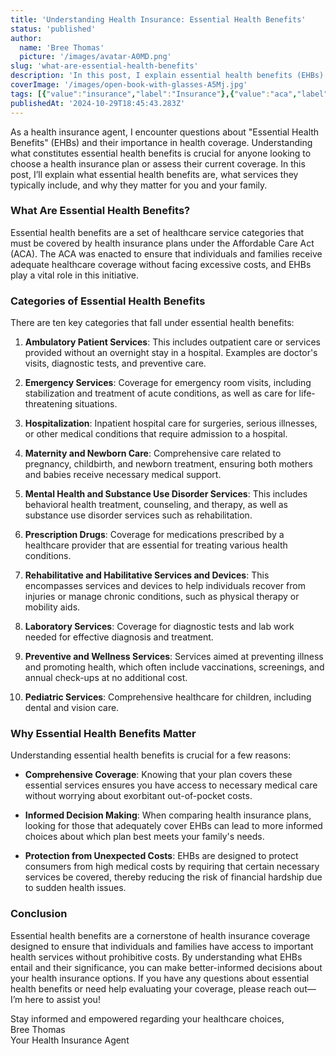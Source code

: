 ```yaml
---
title: 'Understanding Health Insurance: Essential Health Benefits'
status: 'published'
author:
  name: 'Bree Thomas'
  picture: '/images/avatar-A0MD.png'
slug: 'what-are-essential-health-benefits'
description: 'In this post, I explain essential health benefits (EHBs) as a set of healthcare services required to be covered by health insurance plans under the Affordable Care Act, detailing their importance for ensuring comprehensive, accessible, and affordable healthcare for individuals and families.'
coverImage: '/images/open-book-with-glasses-A5Mj.jpg'
tags: [{"value":"insurance","label":"Insurance"},{"value":"aca","label":"ACA"},{"value":"definitions","label":"Definitions"},{"value":"terminology","label":"Terminology"}]
publishedAt: '2024-10-29T18:45:43.283Z'
---
```


As a health insurance agent, I encounter questions about "Essential Health Benefits" (EHBs) and their importance in health coverage. Understanding what constitutes essential health benefits is crucial for anyone looking to choose a health insurance plan or assess their current coverage. In this post, I’ll explain what essential health benefits are, what services they typically include, and why they matter for you and your family.

### What Are Essential Health Benefits?

Essential health benefits are a set of healthcare service categories that must be covered by health insurance plans under the Affordable Care Act (ACA). The ACA was enacted to ensure that individuals and families receive adequate healthcare coverage without facing excessive costs, and EHBs play a vital role in this initiative.

### Categories of Essential Health Benefits

There are ten key categories that fall under essential health benefits:

 1. **Ambulatory Patient Services**: This includes outpatient care or services provided without an overnight stay in a hospital. Examples are doctor's visits, diagnostic tests, and preventive care.

 2. **Emergency Services**: Coverage for emergency room visits, including stabilization and treatment of acute conditions, as well as care for life-threatening situations.

 3. **Hospitalization**: Inpatient hospital care for surgeries, serious illnesses, or other medical conditions that require admission to a hospital.

 4. **Maternity and Newborn Care**: Comprehensive care related to pregnancy, childbirth, and newborn treatment, ensuring both mothers and babies receive necessary medical support.

 5. **Mental Health and Substance Use Disorder Services**: This includes behavioral health treatment, counseling, and therapy, as well as substance use disorder services such as rehabilitation.

 6. **Prescription Drugs**: Coverage for medications prescribed by a healthcare provider that are essential for treating various health conditions.

 7. **Rehabilitative and Habilitative Services and Devices**: This encompasses services and devices to help individuals recover from injuries or manage chronic conditions, such as physical therapy or mobility aids.

 8. **Laboratory Services**: Coverage for diagnostic tests and lab work needed for effective diagnosis and treatment.

 9. **Preventive and Wellness Services**: Services aimed at preventing illness and promoting health, which often include vaccinations, screenings, and annual check-ups at no additional cost.

10. **Pediatric Services**: Comprehensive healthcare for children, including dental and vision care.

### Why Essential Health Benefits Matter

Understanding essential health benefits is crucial for a few reasons:

- **Comprehensive Coverage**: Knowing that your plan covers these essential services ensures you have access to necessary medical care without worrying about exorbitant out-of-pocket costs.

- **Informed Decision Making**: When comparing health insurance plans, looking for those that adequately cover EHBs can lead to more informed choices about which plan best meets your family's needs.

- **Protection from Unexpected Costs**: EHBs are designed to protect consumers from high medical costs by requiring that certain necessary services be covered, thereby reducing the risk of financial hardship due to sudden health issues.

### Conclusion

Essential health benefits are a cornerstone of health insurance coverage designed to ensure that individuals and families have access to important health services without prohibitive costs. By understanding what EHBs entail and their significance, you can make better-informed decisions about your health insurance options. If you have any questions about essential health benefits or need help evaluating your coverage, please reach out—I’m here to assist you!

Stay informed and empowered regarding your healthcare choices,\
Bree Thomas\
Your Health Insurance Agent